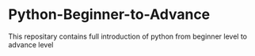# Python-Beginner-to-Advance
This repositary contains full introduction of python from beginner level to advance level
